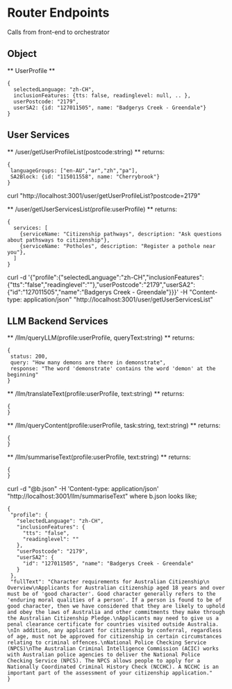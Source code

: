 # Router Endpoints
Calls from front-end to orchestrator

## Object
** UserProfile **
```
{
  selectedLanguage: "zh-CH",
  inclusionFeatures: {tts: false, readinglevel: null, .. },
  userPostcode: "2179",
  userSA2: {id: "127011505", name: "Badgerys Creek - Greendale"}
}
```

## User Services
** /user/getUserProfileList(postcode:string) **
returns:
```
{
 languageGroups: ["en-AU","ar","zh","pa"],
 SA2Block: {id: "115011558", name: "Cherrybrook"}
}
```
curl "http://localhost:3001/user/getUserProfileList?postcode=2179"


** /user/getUserServicesList(profile:userProfile) **
returns:
```
{
  services: [
    {serviceName: "Citizenship pathways", description: "Ask questions about pathsways to citizenship"},
    {serviceName: "Potholes", description: "Register a pothole near you"},
  ]
}
```
curl  -d '{"profile":{"selectedLanguage":"zh-CH","inclusionFeatures":{"tts":"false","readinglevel":""},"userPostcode":"2179","userSA2":{"id":"127011505","name":"Badgerys Creek - Greendale"}}}' -H "Content-type: application/json" "http://localhost:3001/user/getUserServicesList"


## LLM Backend Services

** /llm/queryLLM(profile:userProfile, queryText:string) **
returns:
```
{
 status: 200,
 query: "How many demons are there in demonstrate",
 response: "The word 'demonstrate' contains the word 'demon' at the beginning"
}
```


** /llm/translateText(profile:userProfile, text:string) **
returns:
```
{
}
```

** /llm/queryContent(profile:userProfile, task:string, text:string) **
returns:
```
{
}
```

** /llm/summariseText(profile:userProfile, text:string) **
returns:
```
{
}
```
curl -d "@b.json" -H 'Content-type: application/json' "http://localhost:3001/llm/summariseText"
where b.json looks like;
```
{
 "profile": {
   "selectedLanguage": "zh-CH",
   "inclusionFeatures": {
     "tts": "false", 
     "readinglevel": ""
   },
   "userPostcode": "2179",
   "userSA2": {
     "id": "127011505", "name": "Badgerys Creek - Greendale"
   }
 },
 "fullText": "Character requirements for Australian Citizenship\n​​​​​​​​​Overview\nApplicants for Australian citizenship aged 18 years and over must be of 'good character'. Good character generally refers to the 'enduring moral qualities of a person'. If a person is found to be of good character, then we have considered that they are likely to uphold and obey the laws of Australia and other commitments they make through the Australian Citizenship Pledge​.\nApplicants may need to give us a penal clearance certificate for countries visited outside Australia.​\nIn addition, any applicant for citizenship by conferral, regardless of age, must not be approved for citizenship in certain circumstances relating to criminal offences.\nNational Police Checking Service (NPCS)\nThe Australian Criminal Intelligence Commission (ACIC) works with Australian police agencies to deliver the National Police Checking Service (NPCS). The NPCS allows people to apply for a Nationally Coordinated Criminal History Check (NCCHC). A NCCHC is an important part of the assessment of your citizenship application."
}

```

